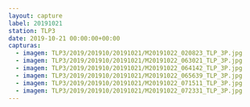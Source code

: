 ```yaml
---
layout: capture
label: 20191021
station: TLP3
date: 2019-10-21 00:00:00+00:00
capturas:
  - imagem: TLP3/2019/201910/20191021/M20191022_020823_TLP_3P.jpg
  - imagem: TLP3/2019/201910/20191021/M20191022_063021_TLP_3P.jpg
  - imagem: TLP3/2019/201910/20191021/M20191022_064142_TLP_3P.jpg
  - imagem: TLP3/2019/201910/20191021/M20191022_065639_TLP_3P.jpg
  - imagem: TLP3/2019/201910/20191021/M20191022_071511_TLP_3P.jpg
  - imagem: TLP3/2019/201910/20191021/M20191022_072331_TLP_3P.jpg
---
```

